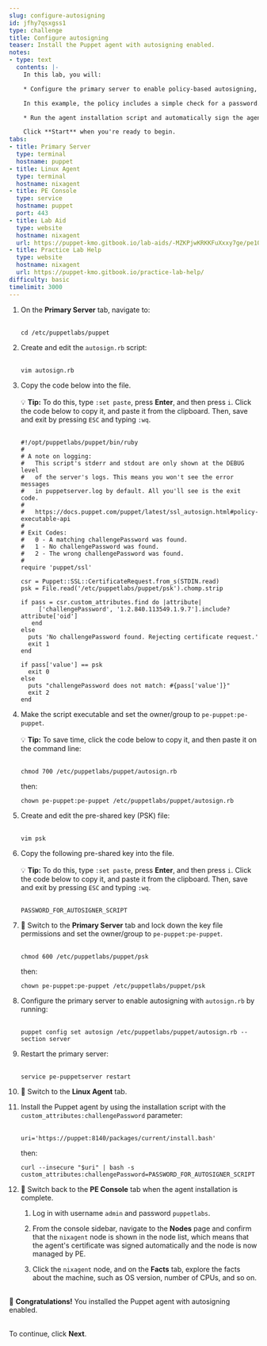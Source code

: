 ```yaml
---
slug: configure-autosigning
id: jfhy7qsxgss1
type: challenge
title: Configure autosigning
teaser: Install the Puppet agent with autosigning enabled.
notes:
- type: text
  contents: |-
    In this lab, you will:

    * Configure the primary server to enable policy-based autosigning, enabling new nodes to be automatically added and managed by the primary server.

    In this example, the policy includes a simple check for a password. More complex policies might include an external database lookup or requiring other information to be passed in with the certificate request.

    * Run the agent installation script and automatically sign the agent's certificate by providing a challenge password.

    Click **Start** when you're ready to begin.
tabs:
- title: Primary Server
  type: terminal
  hostname: puppet
- title: Linux Agent
  type: terminal
  hostname: nixagent
- title: PE Console
  type: service
  hostname: puppet
  port: 443
- title: Lab Aid
  type: website
  hostname: nixagent
  url: https://puppet-kmo.gitbook.io/lab-aids/-MZKPjwKRKKFuXxxy7ge/pe101/configure-agent-certificate-autosigning
- title: Practice Lab Help
  type: website
  hostname: nixagent
  url: https://puppet-kmo.gitbook.io/practice-lab-help/
difficulty: basic
timelimit: 3000
---
```

1. On the **Primary Server** tab, navigate to:<br><br>
	```
	cd /etc/puppetlabs/puppet
	```

2. Create and edit the `autosign.rb` script:<br><br>

	```
	vim autosign.rb
	```

3. Copy the code below into the file.<br><br>💡 **Tip:** To do this, type `:set paste`, press **Enter**, and then press `i`. Click the code below to copy it, and paste it from the clipboard. Then, save and exit by pressing `ESC` and typing `:wq`.<br><br>

	```
	#!/opt/puppetlabs/puppet/bin/ruby
	#
	# A note on logging:
	#   This script's stderr and stdout are only shown at the DEBUG level
	#   of the server's logs. This means you won't see the error messages
	#   in puppetserver.log by default. All you'll see is the exit code.
	#
	#   https://docs.puppet.com/puppet/latest/ssl_autosign.html#policy-executable-api
	#
	# Exit Codes:
	#   0 - A matching challengePassword was found.
	#   1 - No challengePassword was found.
	#   2 - The wrong challengePassword was found.
	#
	require 'puppet/ssl'

	csr = Puppet::SSL::CertificateRequest.from_s(STDIN.read)
	psk = File.read('/etc/puppetlabs/puppet/psk').chomp.strip

	if pass = csr.custom_attributes.find do |attribute|
	     ['challengePassword', '1.2.840.113549.1.9.7'].include? attribute['oid']
	   end
	else
	  puts 'No challengePassword found. Rejecting certificate request.'
	  exit 1
	end

	if pass['value'] == psk
	  exit 0
	else
	  puts "challengePassword does not match: #{pass['value']}"
	  exit 2
	end
	```

4. Make the script executable and set the owner/group to `pe-puppet:pe-puppet`. <br><br>💡 **Tip:** To save time, click the code below to copy it, and then paste it on the command line:<br><br>
	```
	chmod 700 /etc/puppetlabs/puppet/autosign.rb
	```
	then:
	```
	chown pe-puppet:pe-puppet /etc/puppetlabs/puppet/autosign.rb
	```

5. Create and edit the pre-shared key (PSK) file:<br><br>
	```
	vim psk
	```

6. Copy the following pre-shared key into the file.<br><br>💡 **Tip:** To do this, type `:set paste`, press **Enter**, and then press `i`. Click the code below to copy it, and paste it from the clipboard. Then, save and exit by pressing `ESC` and typing `:wq`.<br><br>

	```
	PASSWORD_FOR_AUTOSIGNER_SCRIPT
	```

7. 🔀 Switch to the **Primary Server** tab and lock down the key file permissions and set the owner/group to `pe-puppet:pe-puppet`.<br><br>

	```
	chmod 600 /etc/puppetlabs/puppet/psk
	```
	then:
	```
	chown pe-puppet:pe-puppet /etc/puppetlabs/puppet/psk
	```

8. Configure the primary server to enable autosigning with `autosign.rb` by running:<br><br>

	```
	puppet config set autosign /etc/puppetlabs/puppet/autosign.rb --section server
	```

9. Restart the primary server:<br><br>

	```
	service pe-puppetserver restart
	```

10. 🔀 Switch to the **Linux Agent** tab.

11. Install the Puppet agent by using the installation script with the `custom_attributes:challengePassword` parameter:<br><br>

	```
	uri='https://puppet:8140/packages/current/install.bash'
	```
	then:
	```
	curl --insecure "$uri" | bash -s custom_attributes:challengePassword=PASSWORD_FOR_AUTOSIGNER_SCRIPT
	```

12. 🔀 Switch back to the **PE Console** tab when the agent installation is complete.

	1. Log in with username `admin` and password `puppetlabs`.

	2. From the console sidebar, navigate to the **Nodes** page and confirm that the `nixagent` node is shown in the node list, which means that the agent's certificate was signed automatically and the node is now managed by PE.

	3. Click the `nixagent` node, and on the **Facts** tab, explore the facts about the machine, such as OS version, number of CPUs, and so on.

<br>🎈 **Congratulations!**  You installed the Puppet agent with autosigning enabled.

<br>To continue, click **Next**.